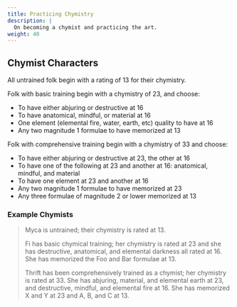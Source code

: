 ```yaml
---
title: Practicing Chymistry
description: |
  On becoming a chymist and practicing the art.
weight: 40
---
```


## Chymist Characters

All untrained folk begin with a rating of 13 for their chymistry.

Folk with basic training begin with a chymistry of 23, and choose:

- To have either abjuring or destructive at 16
- To have anatomical, mindful, or material at 16
- One element (elemental fire, water, earth, etc) quality to have at 16
- Any two magnitude 1 formulae to have memorized at 13

Folk with comprehensive training begin with a chymistry of 33 and choose:

- To have either abjuring or destructive at 23, the other at 16
- To have one of the following at 23 and another at 16: anatomical, mindful, and material
- To have one element at 23 and another at 16
- Any two magnitude 1 formulae to have memorized at 23
- Any three formulae of magnitude 2 or lower memorized at 13

### Example Chymists

> Myca is untrained; their chymistry is rated at 13.
>
> Fi has basic chymical training; her chymistry is rated at 23 and she has destructive, anatomical,
> and elemental darkness all rated at 16. She has memorized the Foo and Bar formulae at 13.
>
> Thrift has been comprehensively trained as a chymist; her chymistry is rated at 33. She has
> abjuring, material, and elemental earth at 23, and destructive, mindful, and elemental fire at 16.
> She has memorized X and Y at 23 and A, B, and C at 13.
